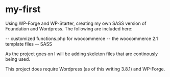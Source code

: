 my-first
========

Using WP-Forge and WP-Starter, creating my own SASS version of Foundation and Wordpress. The following are included here:

-- customized functions.php for woocommerce
-- the woocommerce 2.1 template files
-- SASS 

As the project goes on I will be adding skeleton files that are continously being used.

This project does require Wordpress (as of this writing 3.8.1) and WP-Forge.
